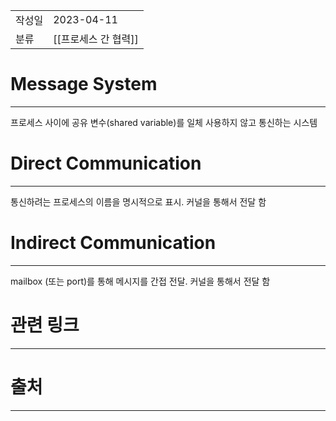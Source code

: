 |               |                       |
|:--------------|:----------------------|
|  작성일          |  2023-04-11  |
|    분류         |       [[프로세스 간 협력]]                |

# Message System
---
프로세스 사이에 공유 변수(shared variable)를 일체 사용하지 않고 통신하는 시스템

# Direct Communication
---
통신하려는 프로세스의 이름을 명시적으로 표시. 커널을 통해서 전달 함

# Indirect Communication
---
mailbox (또는 port)를 통해 메시지를 간접 전달. 커널을 통해서 전달 함


# 관련 링크
---


# 출처
---